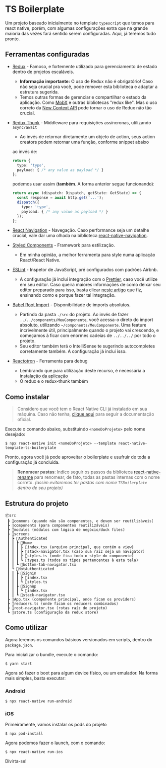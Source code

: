 # TS Boilerplate

Um projeto baseado inicialmente no template `typescript` que temos para react native, porém, com algumas configurações extra que na grande maioria das vezes fará sentido serem configuradas. Aqui, já teremos tudo pronto.

## Ferramentas configuradas

- [Redux](https://redux.js.org/) - Famoso, e fortemente utilizado para gerenciamento de estado dentro de projetos escaláveis.

  - **Informação importante:** O uso de Redux não é obrigatório! Caso não seja crucial pra você, pode remover esta biblioteca e adaptar a estrutura sugerida.
  - Temos outras formas de gerenciar e compartilhar o estado da aplicação. Como [MobX](https://mobx.js.org/) e outras bibliotecas "redux like". Mas o uso correto da [New Context API](https://pt-br.reactjs.org/docs/context.html) pode tornar o uso de Redux não tão crucial.

- [Redux Thunk](https://github.com/reduxjs/redux-thunk) - Middleware para requisições assíncronas, utilizando `async/await`

  - Ao invés de retornar diretamente um objeto de action, seus action creators podem retornar uma função, conforme snippet abaixo
  
  ao invés de:
  ```ts
  return {
    type: 'type',
    payload: { /* any value as payload */ }
  };
  ```

  podemos usar assim (**também**. A forma anterior segue funcionando):
  ```ts
  return async (dispatch: Dispatch, getState: GetState) => {
    const response = await http.get('...');
    dispatch({
      type: 'type',
      payload: { /* any value as payload */ }
    });
  };

- [React Navigation](https://reactnavigation.org/) - Navegação. Caso performance seja um detalhe crucial, vale dar uma olhada na biblioteca [react-native-navigation](https://github.com/wix/react-native-navigation).

- [Styled Components](https://www.styled-components.com/) - Framework para estilização.

  - Em minha opinião, a melhor ferramenta para style numa aplicação React/React Native.

- [ESLint](https://eslint.org/) - Inspetor de JavaScript, pré configurados com padrões Airbnb.

  - A configuração já inclui integração com o [Prettier](https://prettier.io/), caso você utilize em seu editor. Caso queira maiores informações de como deixar seu editor preparado para isso, basta clicar [neste artigo](https://medium.com/@IgorMing/configurar-typescript-eslint-e-prettier-num-projeto-react-native-7eddfb820a7b) que fiz, ensinando como e porque fazer tal integração.

- [Babel Root Import](https://www.npmjs.com/package/babel-plugin-root-import) - Disponibilidade de imports absolutos.

  - Partindo da pasta `./src` do projeto. Ao invés de fazer `../../components/MeuComponente`, você acessa-o direto do import absoluto, utilizando `~/components/MeuComponente`. Uma feature incrivelmente útil, principalmente quando o projeto vai crescendo, e começamos à ficar com enormes cadeias de `../../../` por todo o projeto.
  - Seu editor também terá o IntelliSense te sugerindo autocompletes corretamente também. A configuração já inclui isso.

- [Reactotron](https://github.com/infinitered/reactotron) - Ferramenta para debug

  - Lembrando que para utilização deste recurso, é necessária a [instalação da aplicação](https://github.com/infinitered/reactotron/blob/master/docs/installing.md)
  - O redux e o redux-thunk também

## Como instalar

> Considero que você tem o React Native CLI já instalado em sua máquina. Caso não tenha, [clique aqui](https://facebook.github.io/react-native/docs/getting-started.html) para seguir a documentação oficial.

Execute o comando abaixo, substituindo `<nomeDoProjeto>` pelo nome desejado:

```shell
$ npx react-native init <nomeDoProjeto> --template react-native-template-ts-boilerplate
```

Pronto, agora você já pode aproveitar o boilerplate e usufruir de toda a configuração já concluída.

> **Renomear pastas**: Indico seguir os passos da biblioteca [react-native-rename](https://www.npmjs.com/package/react-native-rename) para renomear, de fato, todas as pastas internas com o nome correto. _(assim evitaremos ter pastas com nome `TSBoilerplate` dentro de seu projeto)_

## Estrutura do projeto

```
📦src
 ┣ 📂commons (quando não são componentes, e devem ser reutilizáveis)
 ┣ 📂components (para componentes reutilizáveis)
 ┣ 📂modules (módulos com lógica de negócio/duck files)
 ┣ 📂screens
 ┃ ┣ 📂Authenticated
 ┃ ┃ ┣ 📂Home
 ┃ ┃ ┃ ┣ 📜index.tsx (arquivo principal, que contém a view)
 ┃ ┃ ┃ ┣ 📜stack-navigator.tsx (caso sua raiz seja um navigator)
 ┃ ┃ ┃ ┣ 📜styles.ts (onde fica todo o style do componente)
 ┃ ┃ ┃ ┗ 📜types.ts (todos os tipos pertencentes à esta tela)
 ┃ ┃ ┗ 📜bottom-tab-navigator.tsx
 ┃ ┗ 📂NotAuthenticated
 ┃ ┃ ┣ 📂Signin
 ┃ ┃ ┃ ┣ 📜index.tsx
 ┃ ┃ ┃ ┗ 📜styles.ts
 ┃ ┃ ┣ 📂Signup
 ┃ ┃ ┃ ┗ 📜index.tsx
 ┃ ┃ ┗ 📜stack-navigator.tsx
 ┣ 📜App.tsx (componente principal, onde ficam os providers)
 ┣ 📜reducers.ts (onde ficam os reducers combinados)
 ┣ 📜root-navigator.tsx (rotas raíz do projeto)
 ┗ 📜store.ts (configuração da redux store)
```

## Como utilizar

Agora teremos os comandos básicos versionados em scripts, dentro do `package.json`.

Para inicializar o bundle, execute o comando:

```shell
$ yarn start
```

Agora só fazer o boot para algum device físico, ou um emulador. Na forma mais simples, basta executar:

### Android

```shell
$ npx react-native run-android
```

### iOS

Primeiramente, vamos instalar os pods do projeto

```shell
$ npx pod-install
```

Agora podemos fazer o launch, com o comando:

```shell
$ npx react-native run-ios
```

Divirta-se!
